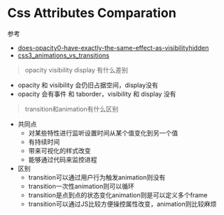 

# Css Attributes Comparation

参考

- [does-opacity0-have-exactly-the-same-effect-as-visibilityhidden](https://stackoverflow.com/questions/272360/does-opacity0-have-exactly-the-same-effect-as-visibilityhidden)
- [css3_animations_vs_transitions](https://www.kirupa.com/html5/css3_animations_vs_transitions.htm)

> opacity visibility display 有什么差别
- opacity 和 visibility 会仍旧占据空间，display没有
- opacity 会有事件 和 taborder，visibility 和 display 没有


> transition和animation有什么区别
- 共同点
  - 对某些特性进行监听设置时间从某个值变化到另一个值
  - 有持续时间
  - 带来可视化的样式改变
  - 能够通过代码来监控进程
- 区别
  - transition可以通过用户行为触发animation则没有
  - transition一次性animation则可以循环
  - transition是点到点的状态变化animation则是可以定义多个frame
  - transition可以通过JS比较方便操控属性改变，animation则比较麻烦
